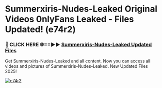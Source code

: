 # Summerxiris-Nudes-Leaked Original Videos 0nlyFans Leaked - Files Updated! (e74r2)

<h3>🔴 CLICK HERE 🌐==►► <a href="https://tinyurl.com/5h6xmrr3" rel="nofollow">Summerxiris-Nudes-Leaked Updated Files</a></h3>

Get Summerxiris-Nudes-Leaked and all content. Now you can access all videos and pictures of Summerxiris-Nudes-Leaked. New Updated Files 2025!

[![e74r2](https://i.imgur.com/KVD873Z.gif)](https://tinyurl.com/5h6xmrr3)
